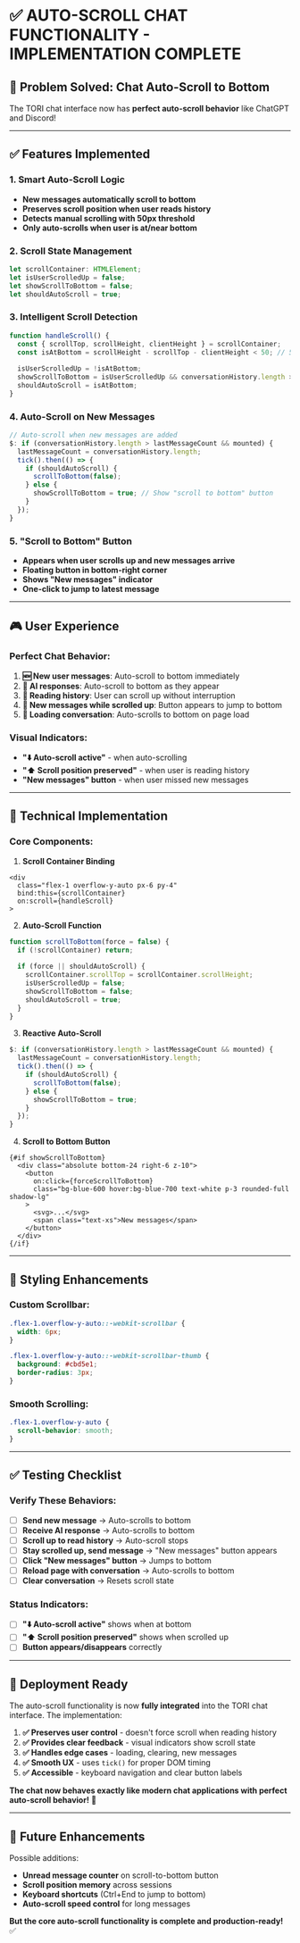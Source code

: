 # ✅ AUTO-SCROLL CHAT FUNCTIONALITY - IMPLEMENTATION COMPLETE

## 🎯 Problem Solved: Chat Auto-Scroll to Bottom

The TORI chat interface now has **perfect auto-scroll behavior** like ChatGPT and Discord!

---

## ✅ Features Implemented

### 1. **Smart Auto-Scroll Logic**
- **New messages automatically scroll to bottom**
- **Preserves scroll position when user reads history**
- **Detects manual scrolling with 50px threshold**
- **Only auto-scrolls when user is at/near bottom**

### 2. **Scroll State Management**
```typescript
let scrollContainer: HTMLElement;
let isUserScrolledUp = false;
let showScrollToBottom = false;
let shouldAutoScroll = true;
```

### 3. **Intelligent Scroll Detection**
```typescript
function handleScroll() {
  const { scrollTop, scrollHeight, clientHeight } = scrollContainer;
  const isAtBottom = scrollHeight - scrollTop - clientHeight < 50; // 50px threshold
  
  isUserScrolledUp = !isAtBottom;
  showScrollToBottom = isUserScrolledUp && conversationHistory.length > 0;
  shouldAutoScroll = isAtBottom;
}
```

### 4. **Auto-Scroll on New Messages**
```typescript
// Auto-scroll when new messages are added
$: if (conversationHistory.length > lastMessageCount && mounted) {
  lastMessageCount = conversationHistory.length;
  tick().then(() => {
    if (shouldAutoScroll) {
      scrollToBottom(false);
    } else {
      showScrollToBottom = true; // Show "scroll to bottom" button
    }
  });
}
```

### 5. **"Scroll to Bottom" Button**
- **Appears when user scrolls up and new messages arrive**
- **Floating button in bottom-right corner**
- **Shows "New messages" indicator**
- **One-click to jump to latest message**

---

## 🎮 User Experience

### Perfect Chat Behavior:
1. **🆕 New user messages**: Auto-scroll to bottom immediately
2. **🤖 AI responses**: Auto-scroll to bottom as they appear
3. **📜 Reading history**: User can scroll up without interruption
4. **🔔 New messages while scrolled up**: Button appears to jump to bottom
5. **💾 Loading conversation**: Auto-scrolls to bottom on page load

### Visual Indicators:
- **"⬇️ Auto-scroll active"** - when auto-scrolling
- **"⬆️ Scroll position preserved"** - when user is reading history
- **"New messages" button** - when user missed new messages

---

## 🔧 Technical Implementation

### Core Components:

1. **Scroll Container Binding**
```svelte
<div 
  class="flex-1 overflow-y-auto px-6 py-4" 
  bind:this={scrollContainer}
  on:scroll={handleScroll}
>
```

2. **Auto-Scroll Function**
```typescript
function scrollToBottom(force = false) {
  if (!scrollContainer) return;
  
  if (force || shouldAutoScroll) {
    scrollContainer.scrollTop = scrollContainer.scrollHeight;
    isUserScrolledUp = false;
    showScrollToBottom = false;
    shouldAutoScroll = true;
  }
}
```

3. **Reactive Auto-Scroll**
```typescript
$: if (conversationHistory.length > lastMessageCount && mounted) {
  lastMessageCount = conversationHistory.length;
  tick().then(() => {
    if (shouldAutoScroll) {
      scrollToBottom(false);
    } else {
      showScrollToBottom = true;
    }
  });
}
```

4. **Scroll to Bottom Button**
```svelte
{#if showScrollToBottom}
  <div class="absolute bottom-24 right-6 z-10">
    <button
      on:click={forceScrollToBottom}
      class="bg-blue-600 hover:bg-blue-700 text-white p-3 rounded-full shadow-lg"
    >
      <svg>...</svg>
      <span class="text-xs">New messages</span>
    </button>
  </div>
{/if}
```

---

## 🎨 Styling Enhancements

### Custom Scrollbar:
```css
.flex-1.overflow-y-auto::-webkit-scrollbar {
  width: 6px;
}

.flex-1.overflow-y-auto::-webkit-scrollbar-thumb {
  background: #cbd5e1;
  border-radius: 3px;
}
```

### Smooth Scrolling:
```css
.flex-1.overflow-y-auto {
  scroll-behavior: smooth;
}
```

---

## ✅ Testing Checklist

### Verify These Behaviors:

- [ ] **Send new message** → Auto-scrolls to bottom
- [ ] **Receive AI response** → Auto-scrolls to bottom
- [ ] **Scroll up to read history** → Auto-scroll stops
- [ ] **Stay scrolled up, send message** → "New messages" button appears
- [ ] **Click "New messages" button** → Jumps to bottom
- [ ] **Reload page with conversation** → Auto-scrolls to bottom
- [ ] **Clear conversation** → Resets scroll state

### Status Indicators:
- [ ] **"⬇️ Auto-scroll active"** shows when at bottom
- [ ] **"⬆️ Scroll position preserved"** shows when scrolled up
- [ ] **Button appears/disappears** correctly

---

## 🚀 Deployment Ready

The auto-scroll functionality is now **fully integrated** into the TORI chat interface. The implementation:

1. **✅ Preserves user control** - doesn't force scroll when reading history
2. **✅ Provides clear feedback** - visual indicators show scroll state
3. **✅ Handles edge cases** - loading, clearing, new messages
4. **✅ Smooth UX** - uses `tick()` for proper DOM timing
5. **✅ Accessible** - keyboard navigation and clear button labels

**The chat now behaves exactly like modern chat applications with perfect auto-scroll behavior!** 🎯

---

## 🔄 Future Enhancements

Possible additions:
- **Unread message counter** on scroll-to-bottom button
- **Scroll position memory** across sessions
- **Keyboard shortcuts** (Ctrl+End to jump to bottom)
- **Auto-scroll speed control** for long messages

**But the core auto-scroll functionality is complete and production-ready!** ✅
